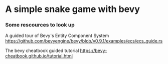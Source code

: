 # A simple snake game with bevy

### Some rescources to look up

A guided tour of Bevy's Entity Component System
https://github.com/bevyengine/bevy/blob/v0.9.1/examples/ecs/ecs_guide.rs


The bevy cheatbook guided tutorial
https://bevy-cheatbook.github.io/tutorial.html